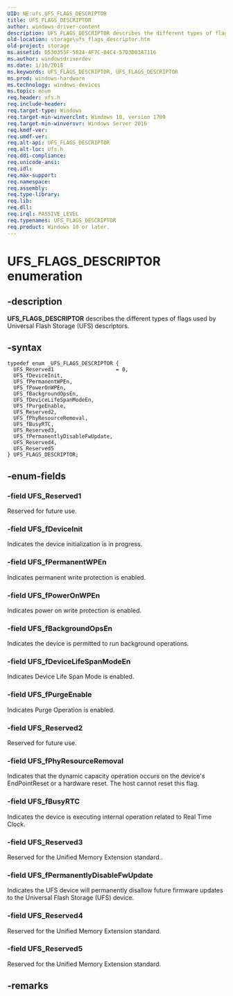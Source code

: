```yaml
---
UID: NE:ufs.UFS_FLAGS_DESCRIPTOR
title: UFS_FLAGS_DESCRIPTOR
author: windows-driver-content
description: UFS_FLAGS_DESCRIPTOR describes the different types of flags used by Universal Flash Storage (UFS) descriptors.
old-location: storage\ufs_flags_descriptor.htm
old-project: storage
ms.assetid: D530355F-5824-4F7C-84C4-57D3D03A7116
ms.author: windowsdriverdev
ms.date: 1/10/2018
ms.keywords: UFS_FLAGS_DESCRIPTOR, UFS_FLAGS_DESCRIPTOR
ms.prod: windows-hardware
ms.technology: windows-devices
ms.topic: enum
req.header: ufs.h
req.include-header: 
req.target-type: Windows
req.target-min-winverclnt: Windows 10, version 1709
req.target-min-winversvr: Windows Server 2016
req.kmdf-ver: 
req.umdf-ver: 
req.alt-api: UFS_FLAGS_DESCRIPTOR
req.alt-loc: Ufs.h
req.ddi-compliance: 
req.unicode-ansi: 
req.idl: 
req.max-support: 
req.namespace: 
req.assembly: 
req.type-library: 
req.lib: 
req.dll: 
req.irql: PASSIVE_LEVEL
req.typenames: UFS_FLAGS_DESCRIPTOR
req.product: Windows 10 or later.
---
```


# UFS_FLAGS_DESCRIPTOR enumeration



## -description
<b>UFS_FLAGS_DESCRIPTOR</b> describes the different types of flags used by Universal Flash Storage (UFS) descriptors.



## -syntax

````
typedef enum _UFS_FLAGS_DESCRIPTOR { 
  UFS_Reserved1                    = 0,
  UFS_fDeviceInit,
  UFS_fPermanentWPEn,
  UFS_fPowerOnWPEn,
  UFS_fBackgroundOpsEn,
  UFS_fDeviceLifeSpanModeEn,
  UFS_fPurgeEnable,
  UFS_Reserved2,
  UFS_fPhyResourceRemoval,
  UFS_fBusyRTC,
  UFS_Reserved3,
  UFS_fPermanentlyDisableFwUpdate,
  UFS_Reserved4,
  UFS_Reserved5
} UFS_FLAGS_DESCRIPTOR;
````


## -enum-fields

### -field UFS_Reserved1

Reserved for future use.


### -field UFS_fDeviceInit

Indicates the device initialization is in progress.


### -field UFS_fPermanentWPEn

Indicates permanent write protection is enabled.


### -field UFS_fPowerOnWPEn

Indicates power on write protection is enabled.


### -field UFS_fBackgroundOpsEn

Indicates the device is permitted to run
background operations.


### -field UFS_fDeviceLifeSpanModeEn

Indicates Device Life Span Mode is enabled.


### -field UFS_fPurgeEnable

Indicates Purge Operation is enabled.


### -field UFS_Reserved2

Reserved for future use.


### -field UFS_fPhyResourceRemoval

Indicates
that the dynamic capacity operation occurs on the device's EndPointReset or
a hardware reset. The host cannot reset this flag.


### -field UFS_fBusyRTC

Indicates the device is executing internal
operation related to Real Time Clock.


### -field UFS_Reserved3

Reserved for the Unified Memory Extension standard..


### -field UFS_fPermanentlyDisableFwUpdate

Indicates the UFS device will permanently
disallow future firmware updates to
the Universal Flash Storage (UFS) device.


### -field UFS_Reserved4

Reserved for the Unified Memory Extension standard.


### -field UFS_Reserved5

Reserved for the Unified Memory Extension standard.


## -remarks
